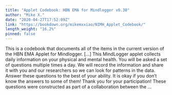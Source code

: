 ```yaml
---
title: "Applet Codebook: HBN EMA for Mindlogger v0.30"
author: "Mike X."
date: "2020-04-27T17:52:09Z"
link: "https://bookdown.org/mikemxxiao/NIMH_Applet_Codebook/"
length_weight: "16.2%"
pinned: false
---
```


This is a codebook that documents all of the items in the current version of the HBN EMA Applet for Mindlogger. [...] This MindLogger applet collects daily information on your physical and mental health.
You will be asked a set of questions multiple times a day. We will record the information and share it with you and our researchers so we can look for patterns in the data. Answer these questions to the best of your ability. It is okay if you don’t know the answers to some of them! Thank you for your participation! These questions were constructed as part of a collaboration between the ...
